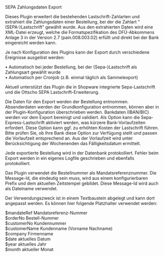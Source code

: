 SEPA Zahlungsdaten Export

Dieses Plugin erweitert die bestehenden Lastschrift-Zahlarten und extrahiert die Zahlungsdaten einer Bestellung, bei der die Zahlart "(SEPA-)Lastschrift" gewählt wurde. Aus den extrahierten Daten wird eine XML-Datei erzeugt, welche die Formatspezifikation des DFÜ-Abkommens Anlage 3 in der Version 2.7 (pain.008.003.02) erfüllt und direkt bei der Bank eingereicht werden kann.

Je nach Konfiguration des Plugins kann der Export durch verschiedene Ereignisse ausgelöst werden:

• Automatisch bei jeder Bestellung, bei der (Sepa-)Lastschrift als Zahlungsart gewählt wurde<br>
• Automatisch per Cronjob (z.B. einmal täglich als Sammelexport)

Aktuell unterstützt das Plugin die in Shopware integrierte Sepa-Lastschrift und die Ottscho SEPA Lastschrift-Erweiterung.

Die Daten für den Export werden der Bestellung entnommen. Absenderdaten werden der Grundkonfiguration entnommen, können aber in der Plugin-Konfiguration überschrieben werden. Bankdaten (IBAN/BIC) werden vor dem Export bereinigt und validiert. Als Option kann die Sepa-Express-Lastschrift aktiviert werden, was kürzere Bank-Vorlaufzeiten erfordert. Diese Option kann ggf. zu erhöhten Kosten der Lastschrift führen. Bitte prüfen Sie, ob Ihre Bank diese Option zur Verfügung stellt und passen die Vorlaufzeit entsprechend an. Aus der Vorlaufzeit wird unter Berücksichtigung der Wochenenden das Fälligkeitsdatum ermittelt.

Jede exportierte Bestellung wird in der Datenbank protokolliert. Fehler beim Export werden in ein eigenes Logfile geschrieben und ebenfalls protokolliert.

Das Plugin verwendet die Bestellnummer als Mandatsreferenznummer. Die Message-Id, die eindeutig sein muss, wird aus einem konfigurierbaren Prefix und dem aktuellen Zeitstempel gebildet. Diese Message-Id wird auch als Dateiname verwendet.

Der Verwendungszweck ist in einem Textbaustein abgelegt und kann dort angepasst werden. Es können hier folgende Platzhalter verwendet werden: 

$mandateRef Mandatsreferenz-Nummer<br>
$orderNo Bestell-Nummer<br>
$customerNo Kundennummer<br>
$customerName Kundenname (Vorname Nachname)<br>
$company Firmenname<br>
$date aktuelles Datum<br>
$year aktuelles Jahr<br>
$month aktueller Monat<br>
